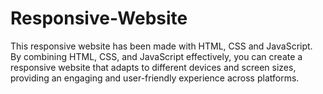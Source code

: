 # Responsive-Website
This responsive website has been made with HTML, CSS and JavaScript.
By combining HTML, CSS, and JavaScript effectively, you can create a responsive website that adapts to different devices and screen sizes, providing an engaging and user-friendly experience across platforms.
